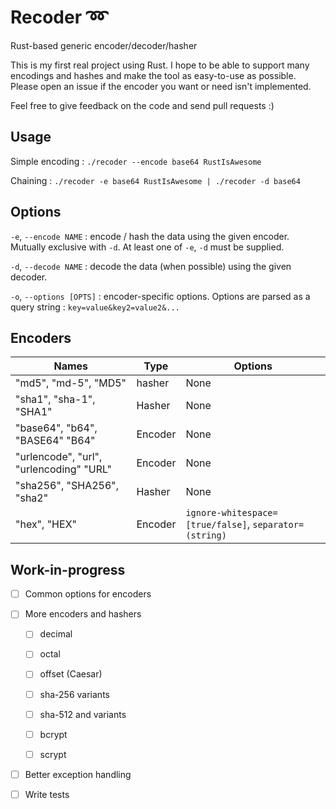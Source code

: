 #  Recoder :loop:
Rust-based generic encoder/decoder/hasher 

This is my first real project using Rust. I hope to be able to support many encodings and hashes and make the tool as easy-to-use as possible. Please open an issue if the encoder you want or need isn't implemented.

Feel free to give feedback on the code and send pull requests :)


## Usage

Simple encoding :
`./recoder --encode base64 RustIsAwesome` 

Chaining :
`./recoder -e base64 RustIsAwesome | ./recoder -d base64`

## Options

`-e`, `--encode NAME` : encode / hash the data using the given encoder. Mutually exclusive with `-d`. At least one of `-e`, `-d` must be supplied.

`-d`, `--decode NAME` : decode the data (when possible) using the given decoder.

`-o`, `--options [OPTS]` : encoder-specific options. Options are parsed as a query string : `key=value&key2=value2&...`

## Encoders

| Names | Type | Options |
|-------|---------|-------------|
|"md5", "md-5", "MD5" | hasher | None |
|"sha1", "sha-1", "SHA1" | Hasher | None |
|"base64", "b64", "BASE64" "B64" | Encoder | None |
|"urlencode", "url", "urlencoding" "URL" | Encoder | None |
|"sha256", "SHA256", "sha2" | Hasher | None |
|"hex", "HEX" | Encoder | `ignore-whitespace=[true/false]`, `separator=(string)`  |

## Work-in-progress

- [ ] Common options for encoders

- [ ] More encoders and hashers 

    - [ ] decimal

    - [ ] octal

    - [ ] offset (Caesar)

    - [ ] sha-256 variants

    - [ ] sha-512 and variants

    - [ ] bcrypt

    - [ ] scrypt

- [ ] Better exception handling

- [ ] Write tests